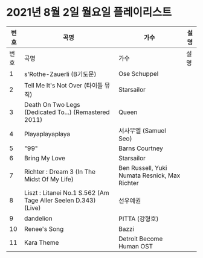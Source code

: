 # 2021년 8월 2일 월요일 플레이리스트

| 번호 | 곡명 | 가수 | 설명 |
|------|------|------|------|
| 번호 | 곡명 | 가수 | 설명 |
| 1 | s'Rothe-Zauerli (B기도문) | Ose Schuppel |  |
| 2 | Tell Me It's Not Over (타이틀 뮤직) | Starsailor |  |
| 3 | Death On Two Legs (Dedicated To...) (Remastered 2011) | Queen |  |
| 4 | Playaplayaplaya | 서사무엘 (Samuel Seo) |  |
| 5 | "99" | Barns Courtney |  |
| 6 | Bring My Love | Starsailor |  |
| 7 | Richter : Dream 3 (In The Midst Of My Life) | Ben Russell, Yuki Numata Resnick, Max Richter |  |
| 8 | Liszt : Litanei No.1 S.562 (Am Tage Aller Seelen D.343) (Live) | 선우예권 |  |
| 9 | dandelion | PITTA (강형호) |  |
| 10 | Renee's Song | Bazzi |  |
| 11 | Kara Theme | Detroit Become Human OST |  |
